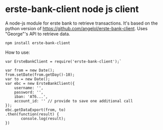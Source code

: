 # erste-bank-client node js client


A node-js module for erste bank to retrieve transactions. It's based on the python version of https://github.com/angelol/erste-bank-client. Uses "George"'s API to retrieve data.

``npm install erste-bank-client``

How to use:
```
var ErsteBankClient = require('erste-bank-client');`

var from = new Date();
from.setDate(from.getDay()-10);
var to = new Date();
var ebc = new ErsteBankClient({
    username: '',
    password: '',
    iban: 'AT6...',
    account_id: '' // provide to save one additional call 
});
ebc.getDataExport(from, to) 
.then(function(result) {
       console.log(result);
})
```
